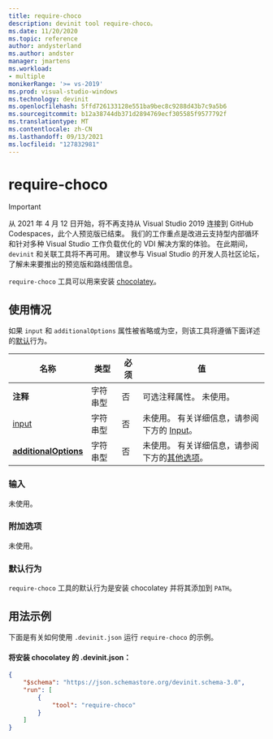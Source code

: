 ```yaml
---
title: require-choco
description: devinit tool require-choco。
ms.date: 11/20/2020
ms.topic: reference
author: andysterland
ms.author: andster
manager: jmartens
ms.workload:
- multiple
monikerRange: '>= vs-2019'
ms.prod: visual-studio-windows
ms.technology: devinit
ms.openlocfilehash: 5ffd726133128e551ba9bec8c9288d43b7c9a5b6
ms.sourcegitcommit: b12a38744db371d2894769ecf305585f9577792f
ms.translationtype: MT
ms.contentlocale: zh-CN
ms.lasthandoff: 09/13/2021
ms.locfileid: "127832981"
---
```

# <a name="require-choco"></a>require-choco

> [!IMPORTANT]
> 从 2021 年 4 月 12 日开始，将不再支持从 Visual Studio 2019 连接到 GitHub Codespaces，此个人预览版已结束。 我们的工作重点是改进云支持型内部循环和针对多种 Visual Studio 工作负载优化的 VDI 解决方案的体验。 在此期间，`devinit` 和关联工具将不再可用。 建议参与 Visual Studio 的开发人员社区论坛，了解未来要推出的预览版和路线图信息。

`require-choco` 工具可以用来安装 [chocolatey](https://chocolatey.org/)。

## <a name="usage"></a>使用情况

如果 `input` 和 `additionalOptions` 属性被省略或为空，则该工具将遵循下面详述的[默认](#default-behavior)行为。

| 名称                                             | 类型   | 必须 | 值                                                                      |
|--------------------------------------------------|--------|----------|----------------------------------------------------------------------------|
| **注释**                                     | 字符串型 | 否       | 可选注释属性。 未使用。                                      |
| [input](#input)                              | 字符串型 | 否       | 未使用。 有关详细信息，请参阅下方的 [Input](#input)。                           |
| [**additionalOptions**](#additional-options)     | 字符串型 | 否       | 未使用。 有关详细信息，请参阅下方的[其他选项](#additional-options)。 |

### <a name="input"></a>输入

未使用。

### <a name="additional-options"></a>附加选项

未使用。

### <a name="default-behavior"></a>默认行为

`require-choco` 工具的默认行为是安装 chocolatey 并将其添加到 `PATH`。

## <a name="example-usage"></a>用法示例
下面是有关如何使用 `.devinit.json` 运行 `require-choco` 的示例。

#### <a name="devinitjson-that-will-install-chocolatey"></a>将安装 chocolatey 的 .devinit.json：
```json
{
    "$schema": "https://json.schemastore.org/devinit.schema-3.0",
    "run": [
        {
            "tool": "require-choco"
        }
    ]
}
```